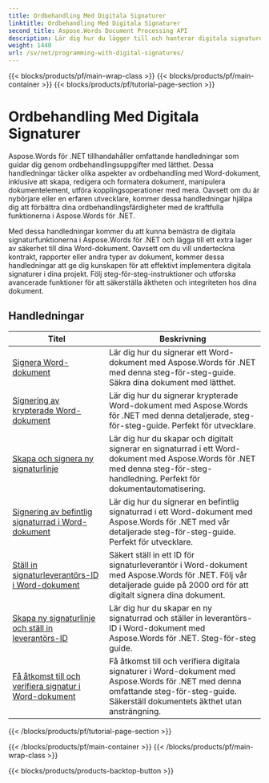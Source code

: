 ```yaml
---
title: Ordbehandling Med Digitala Signaturer
linktitle: Ordbehandling Med Digitala Signaturer
second_title: Aspose.Words Document Processing API
description: Lär dig hur du lägger till och hanterar digitala signaturer i Word-dokument med Aspose.Words för .NET. Handledningarna guidar dig genom stegen för att generera digitala signaturer, lägga till dem i dina dokument.
weight: 1440
url: /sv/net/programming-with-digital-signatures/
---
```


{{< blocks/products/pf/main-wrap-class >}}
{{< blocks/products/pf/main-container >}}
{{< blocks/products/pf/tutorial-page-section >}}

# Ordbehandling Med Digitala Signaturer

Aspose.Words för .NET tillhandahåller omfattande handledningar som guidar dig genom ordbehandlingsuppgifter med lätthet. Dessa handledningar täcker olika aspekter av ordbehandling med Word-dokument, inklusive att skapa, redigera och formatera dokument, manipulera dokumentelement, utföra kopplingsoperationer med mera. Oavsett om du är nybörjare eller en erfaren utvecklare, kommer dessa handledningar hjälpa dig att förbättra dina ordbehandlingsfärdigheter med de kraftfulla funktionerna i Aspose.Words för .NET.

Med dessa handledningar kommer du att kunna bemästra de digitala signaturfunktionerna i Aspose.Words för .NET och lägga till ett extra lager av säkerhet till dina Word-dokument. Oavsett om du vill underteckna kontrakt, rapporter eller andra typer av dokument, kommer dessa handledningar att ge dig kunskapen för att effektivt implementera digitala signaturer i dina projekt. Följ steg-för-steg-instruktioner och utforska avancerade funktioner för att säkerställa äktheten och integriteten hos dina dokument.

 ## Handledningar
| Titel | Beskrivning |
| --- | --- |
| [Signera Word-dokument](./sign-document/) | Lär dig hur du signerar ett Word-dokument med Aspose.Words för .NET med denna steg-för-steg-guide. Säkra dina dokument med lätthet. |
| [Signering av krypterade Word-dokument](./signing-encrypted-document/) | Lär dig hur du signerar krypterade Word-dokument med Aspose.Words för .NET med denna detaljerade, steg-för-steg-guide. Perfekt för utvecklare. |
| [Skapa och signera ny signaturlinje](./creating-and-signing-new-signature-line/) | Lär dig hur du skapar och digitalt signerar en signaturrad i ett Word-dokument med Aspose.Words för .NET med denna steg-för-steg-handledning. Perfekt för dokumentautomatisering. |
| [Signering av befintlig signaturrad i Word-dokument](./signing-existing-signature-line/) | Lär dig hur du signerar en befintlig signaturrad i ett Word-dokument med Aspose.Words för .NET med vår detaljerade steg-för-steg-guide. Perfekt för utvecklare. |
| [Ställ in signaturleverantörs-ID i Word-dokument](./set-signature-provider-id/) | Säkert ställ in ett ID för signaturleverantör i Word-dokument med Aspose.Words för .NET. Följ vår detaljerade guide på 2000 ord för att digitalt signera dina dokument. |
| [Skapa ny signaturlinje och ställ in leverantörs-ID](./create-new-signature-line-and-set-provider-id/) | Lär dig hur du skapar en ny signaturrad och ställer in leverantörs-ID i Word-dokument med Aspose.Words för .NET. Steg-för-steg guide. |
| [Få åtkomst till och verifiera signatur i Word-dokument](./access-and-verify-signature/) | Få åtkomst till och verifiera digitala signaturer i Word-dokument med Aspose.Words för .NET med denna omfattande steg-för-steg-guide. Säkerställ dokumentets äkthet utan ansträngning. |
{{< /blocks/products/pf/tutorial-page-section >}}

{{< /blocks/products/pf/main-container >}}
{{< /blocks/products/pf/main-wrap-class >}}

{{< blocks/products/products-backtop-button >}}
